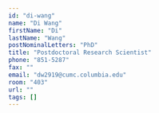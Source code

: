 ```yaml
---
id: "di-wang"
name: "Di Wang"
firstName: "Di"
lastName: "Wang"
postNominalLetters: "PhD"
title: "Postdoctoral Research Scientist"
phone: "851-5287"
fax: ""
email: "dw2919@cumc.columbia.edu"
room: "403"
url: ""
tags: []
---
```

